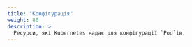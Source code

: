 ```yaml
---
title: "Конфігурація"
weight: 80
description: >
  Ресурси, які Kubernetes надає для конфігурації `Pod`ів.
---
```


